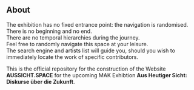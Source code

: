 ## About

The exhibition has no fixed entrance point: the navigation is randomised. <br>
There is no beginning and no end. <br>
There are no temporal hierarchies during the journey. <br>
Feel free to randomly navigate this space at your leisure. <br>
The search engine and artists list will guide you, should you wish to immediately locate the work of specific contributors.

This is the official repository for the construction of the Website **AUSSICHT.SPACE** for the upcoming MAK Exhibtion **Aus Heutiger Sicht: Diskurse über die Zukunft**.
